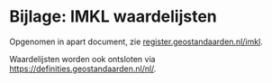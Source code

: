 Bijlage: IMKL waardelijsten
==============================

Opgenomen in apart document, zie [register.geostandaarden.nl/imkl](https://register.geostandaarden.nl/?url=kabelsleidingen/imkl).

Waardelijsten worden ook ontsloten via https://definities.geostandaarden.nl/nl/.
